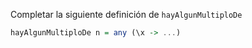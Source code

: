 Completar la siguiente definición de `hayAlgunMultiploDe`

```Haskell
hayAlgunMultiploDe n = any (\x -> ...)
```